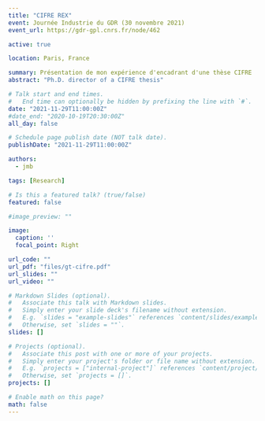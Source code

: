```yaml
---
title: "CIFRE REX"
event: Journée Industrie du GDR (30 novembre 2021)
event_url: https://gdr-gpl.cnrs.fr/node/462

active: true

location: Paris, France

summary: Présentation de mon expérience d'encadrant d'une thèse CIFRE
abstract: "Ph.D. director of a CIFRE thesis"

# Talk start and end times.
#   End time can optionally be hidden by prefixing the line with `#`.
date: "2021-11-29T11:00:00Z"
#date_end: "2020-10-19T20:30:00Z"
all_day: false

# Schedule page publish date (NOT talk date).
publishDate: "2021-11-29T11:00:00Z"

authors: 
  - jmb

tags: [Research]

# Is this a featured talk? (true/false)
featured: false

#image_preview: ""

image:
  caption: ''
  focal_point: Right

url_code: ""
url_pdf: "files/gt-cifre.pdf"
url_slides: ""
url_video: ""

# Markdown Slides (optional).
#   Associate this talk with Markdown slides.
#   Simply enter your slide deck's filename without extension.
#   E.g. `slides = "example-slides"` references `content/slides/example-slides.md`.
#   Otherwise, set `slides = ""`.
slides: []

# Projects (optional).
#   Associate this post with one or more of your projects.
#   Simply enter your project's folder or file name without extension.
#   E.g. `projects = ["internal-project"]` references `content/project/deep-learning/index.md`.
#   Otherwise, set `projects = []`.
projects: []

# Enable math on this page?
math: false
---
```

